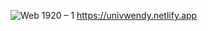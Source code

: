 

![Web 1920 – 1](https://github.com/user-attachments/assets/93a54ff9-3a44-4e0f-bba7-17098dec348a)
https://univwendy.netlify.app
